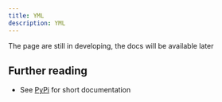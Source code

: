 ```yaml
---
title: YML
description: YML
---
```


The page are still in developing, the docs will be available later

## Further reading

- See [PyPi](https://pypi.org/project/pihace/) for short documentation
